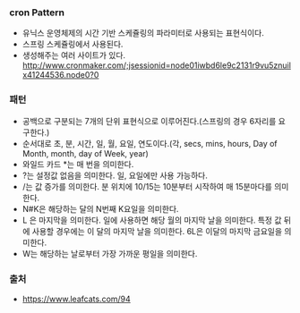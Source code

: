 ### cron Pattern
* 유닉스 운영체제의 시간 기반 스케쥴링의 파라미터로 사용되는 표현식이다.
* 스프링 스케쥴링에서 사용된다.
* 생성해주는 여러 사이트가 있다. <http://www.cronmaker.com/;jsessionid=node01iwbd6le9c2131r9vu5znuilx41244536.node0?0>

### 패턴
* 공백으로 구분되는 7개의 단위 표현식으로 이루어진다.(스프링의 경우 6자리를 요구한다.)
* 순서대로 초, 분, 시간, 일, 월, 요일, 연도이다.(각, secs, mins, hours, Day of Month, month, day of Week, year)
* 와일드 카드 *는 매 번을 의미한다.
* ?는 설정값 없음을 의미한다. 일, 요일에만 사용 가능하다.
* /는 값 증가를 의미한다. 분 위치에 10/15는 10분부터 시작하여 매 15분마다를 의미한다.
* N\#K은 해당하는 달의 N번째 K요일을 의미한다.
* L 은 마지막을 의미한다. 일에 사용하면 해당 월의 마지막 날을 의미한다. 특정 값 뒤에 사용할 경우에는 이 달의 마지막 날을 의미한다. 6L은 이달의 마지막 금요일을 의미한다.
* W는 해당하는 날로부터 가장 가까운 평일을 의미한다.

### 출처
* https://www.leafcats.com/94